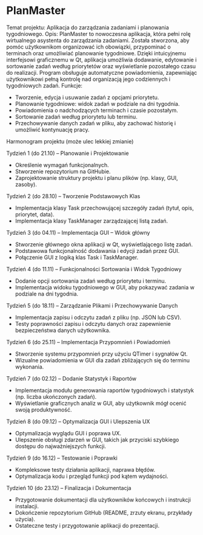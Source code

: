 # PlanMaster
Temat projektu: Aplikacja do zarządzania zadaniami i planowania tygodniowego.
Opis: PlanMaster to nowoczesna aplikacja, która pełni rolę wirtualnego asystenta do zarządzania zadaniami. Została stworzona, aby pomóc użytkownikom organizować ich obowiązki, przypominać o terminach oraz umożliwiać planowanie tygodniowe. Dzięki intuicyjnemu interfejsowi graficznemu w Qt, aplikacja umożliwia dodawanie, edytowanie i sortowanie zadań według priorytetów oraz wyświetlanie pozostałego czasu do realizacji. Program obsługuje automatyczne powiadomienia, zapewniając użytkownikowi pełną kontrolę nad organizacją jego codziennych i tygodniowych zadań.
Funkcje:
* Tworzenie, edycja i usuwanie zadań z opcjami priorytetu.
* Planowanie tygodniowe: widok zadań w podziale na dni tygodnia.
* Powiadomienia o nadchodzących terminach i czasie pozostałym.
* Sortowanie zadań według priorytetu lub terminu.
* Przechowywanie danych zadań w pliku, aby zachować historię i umożliwić kontynuację pracy.



Harmonogram projektu (może ulec lekkiej zmianie)

Tydzień 1 (do 21.10) – Planowanie i Projektowanie
* Określenie wymagań funkcjonalnych.
* Stworzenie repozytorium na GitHubie.
* Zaprojektowanie struktury projektu i planu plików (np. klasy, GUI, zasoby).
  
Tydzień 2 (do 28.10) – Tworzenie Podstawowych Klas
* Implementacja klasy Task przechowującej szczegóły zadań (tytuł, opis, priorytet, data).
* Implementacja klasy TaskManager zarządzającej listą zadań.
  
Tydzień 3 (do 04.11) – Implementacja GUI – Widok główny
* Stworzenie głównego okna aplikacji w Qt, wyświetlającego listę zadań.
* Podstawowa funkcjonalność dodawania i edycji zadań przez GUI.
* Połączenie GUI z logiką klas Task i TaskManager.
  
Tydzień 4 (do 11.11) – Funkcjonalności Sortowania i Widok Tygodniowy
* Dodanie opcji sortowania zadań według priorytetu i terminu.
* Implementacja widoku tygodniowego w GUI, aby pokazywać zadania w podziale na dni tygodnia.
  
Tydzień 5 (do 18.11) – Zarządzanie Plikami i Przechowywanie Danych
* Implementacja zapisu i odczytu zadań z pliku (np. JSON lub CSV).
* Testy poprawności zapisu i odczytu danych oraz zapewnienie bezpieczeństwa danych użytkownika.
  
Tydzień 6 (do 25.11) – Implementacja Przypomnień i Powiadomień
* Stworzenie systemu przypomnień przy użyciu QTimer i sygnałów Qt.
* Wizualne powiadomienia w GUI dla zadań zbliżających się do terminu wykonania.
  
Tydzień 7 (do 02.12) – Dodanie Statystyk i Raportów
* Implementacja modułu generowania raportów tygodniowych i statystyk (np. liczba ukończonych zadań).
* Wyświetlanie graficznych analiz w GUI, aby użytkownik mógł ocenić swoją produktywność.
  
Tydzień 8 (do 09.12) – Optymalizacja GUI i Ulepszenia UX
* Optymalizacja wyglądu GUI i poprawa UX.
* Ulepszenie obsługi zdarzeń w GUI, takich jak przyciski szybkiego dostępu do najważniejszych funkcji.
  
Tydzień 9 (do 16.12) – Testowanie i Poprawki
* Kompleksowe testy działania aplikacji, naprawa błędów.
* Optymalizacja kodu i przegląd funkcji pod kątem wydajności.
  
Tydzień 10 (do 23.12) – Finalizacja i Dokumentacja
* Przygotowanie dokumentacji dla użytkowników końcowych i instrukcji instalacji.
* Dokończenie repozytorium GitHub (README, zrzuty ekranu, przykłady użycia).
* Ostateczne testy i przygotowanie aplikacji do prezentacji.
